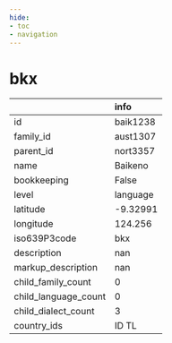 ```yaml
---
hide:
- toc
- navigation
---
```

# bkx
|                      | info     |
|:---------------------|:---------|
| id                   | baik1238 |
| family_id            | aust1307 |
| parent_id            | nort3357 |
| name                 | Baikeno  |
| bookkeeping          | False    |
| level                | language |
| latitude             | -9.32991 |
| longitude            | 124.256  |
| iso639P3code         | bkx      |
| description          | nan      |
| markup_description   | nan      |
| child_family_count   | 0        |
| child_language_count | 0        |
| child_dialect_count  | 3        |
| country_ids          | ID TL    |